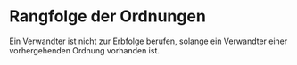 # Rangfolge der Ordnungen

Ein Verwandter ist nicht zur Erbfolge berufen, solange ein Verwandter einer vorhergehenden Ordnung vorhanden ist. 

